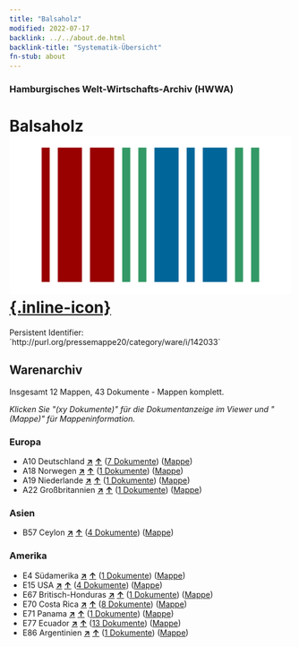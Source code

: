 ```yaml
---
title: "Balsaholz"
modified: 2022-07-17
backlink: ../../about.de.html
backlink-title: "Systematik-Übersicht"
fn-stub: about
---
```


### Hamburgisches Welt-Wirtschafts-Archiv (HWWA)

# Balsaholz &#160; [![Wikidata](/images/Wikidata-logo.svg "Wikidata"){.inline-icon}](http://www.wikidata.org/entity/Q27685004)

<div class="hint">Persistent Identifier: `http://purl.org/pressemappe20/category/ware/i/142033`</div>







## Warenarchiv




Insgesamt 12 Mappen, 43 Dokumente - Mappen komplett.

_Klicken Sie "(xy Dokumente)" für die Dokumentanzeige im Viewer und "(Mappe)" für Mappeninformation._




### Europa

- A10 Deutschland [**&nearr;**](../../../geo/i/126128/about.de.html "Deutschland (alle Mappen)") [**&uarr;**](../../../geo/about.de.html#A10 "Ländersystematik") (<a href="https://pm20.zbw.eu/iiifview/folder/wa/142033,126128" title="über: Balsaholz : Deutschland" target="_blank">7 Dokumente</a>) ([Mappe](../../../../folder/wa/1420xx/142033/1261xx/126128/about.de.html))
- A18 Norwegen [**&nearr;**](../../../geo/i/140969/about.de.html "Norwegen (alle Mappen)") [**&uarr;**](../../../geo/about.de.html#A18 "Ländersystematik") (<a href="https://pm20.zbw.eu/iiifview/folder/wa/142033,140969" title="über: Balsaholz : Norwegen" target="_blank">1 Dokumente</a>) ([Mappe](../../../../folder/wa/1420xx/142033/1409xx/140969/about.de.html))
- A19 Niederlande [**&nearr;**](../../../geo/i/140970/about.de.html "Niederlande (alle Mappen)") [**&uarr;**](../../../geo/about.de.html#A19 "Ländersystematik") (<a href="https://pm20.zbw.eu/iiifview/folder/wa/142033,140970" title="über: Balsaholz : Niederlande" target="_blank">1 Dokumente</a>) ([Mappe](../../../../folder/wa/1420xx/142033/1409xx/140970/about.de.html))
- A22 Großbritannien [**&nearr;**](../../../geo/i/140974/about.de.html "Großbritannien (alle Mappen)") [**&uarr;**](../../../geo/about.de.html#A22 "Ländersystematik") (<a href="https://pm20.zbw.eu/iiifview/folder/wa/142033,140974" title="über: Balsaholz : Großbritannien" target="_blank">1 Dokumente</a>) ([Mappe](../../../../folder/wa/1420xx/142033/1409xx/140974/about.de.html))

### Asien

- B57 Ceylon [**&nearr;**](../../../geo/i/141204/about.de.html "Ceylon (alle Mappen)") [**&uarr;**](../../../geo/about.de.html#B57 "Ländersystematik") (<a href="https://pm20.zbw.eu/iiifview/folder/wa/142033,141204" title="über: Balsaholz : Ceylon" target="_blank">4 Dokumente</a>) ([Mappe](../../../../folder/wa/1420xx/142033/1412xx/141204/about.de.html))

### Amerika

- E4 Südamerika [**&nearr;**](../../../geo/i/141640/about.de.html "Südamerika (alle Mappen)") [**&uarr;**](../../../geo/about.de.html#E4 "Ländersystematik") (<a href="https://pm20.zbw.eu/iiifview/folder/wa/142033,141640" title="über: Balsaholz : Südamerika" target="_blank">1 Dokumente</a>) ([Mappe](../../../../folder/wa/1420xx/142033/1416xx/141640/about.de.html))
- E15 USA [**&nearr;**](../../../geo/i/141653/about.de.html "USA (alle Mappen)") [**&uarr;**](../../../geo/about.de.html#E15 "Ländersystematik") (<a href="https://pm20.zbw.eu/iiifview/folder/wa/142033,141653" title="über: Balsaholz : USA" target="_blank">4 Dokumente</a>) ([Mappe](../../../../folder/wa/1420xx/142033/1416xx/141653/about.de.html))
- E67 Britisch-Honduras [**&nearr;**](../../../geo/i/141680/about.de.html "Britisch-Honduras (alle Mappen)") [**&uarr;**](../../../geo/about.de.html#E67 "Ländersystematik") (<a href="https://pm20.zbw.eu/iiifview/folder/wa/142033,141680" title="über: Balsaholz : Britisch-Honduras" target="_blank">1 Dokumente</a>) ([Mappe](../../../../folder/wa/1420xx/142033/1416xx/141680/about.de.html))
- E70 Costa Rica [**&nearr;**](../../../geo/i/141683/about.de.html "Costa Rica (alle Mappen)") [**&uarr;**](../../../geo/about.de.html#E70 "Ländersystematik") (<a href="https://pm20.zbw.eu/iiifview/folder/wa/142033,141683" title="über: Balsaholz : Costa Rica" target="_blank">8 Dokumente</a>) ([Mappe](../../../../folder/wa/1420xx/142033/1416xx/141683/about.de.html))
- E71 Panama [**&nearr;**](../../../geo/i/141684/about.de.html "Panama (alle Mappen)") [**&uarr;**](../../../geo/about.de.html#E71 "Ländersystematik") (<a href="https://pm20.zbw.eu/iiifview/folder/wa/142033,141684" title="über: Balsaholz : Panama" target="_blank">1 Dokumente</a>) ([Mappe](../../../../folder/wa/1420xx/142033/1416xx/141684/about.de.html))
- E77 Ecuador [**&nearr;**](../../../geo/i/141688/about.de.html "Ecuador (alle Mappen)") [**&uarr;**](../../../geo/about.de.html#E77 "Ländersystematik") (<a href="https://pm20.zbw.eu/iiifview/folder/wa/142033,141688" title="über: Balsaholz : Ecuador" target="_blank">13 Dokumente</a>) ([Mappe](../../../../folder/wa/1420xx/142033/1416xx/141688/about.de.html))
- E86 Argentinien [**&nearr;**](../../../geo/i/141692/about.de.html "Argentinien (alle Mappen)") [**&uarr;**](../../../geo/about.de.html#E86 "Ländersystematik") (<a href="https://pm20.zbw.eu/iiifview/folder/wa/142033,141692" title="über: Balsaholz : Argentinien" target="_blank">1 Dokumente</a>) ([Mappe](../../../../folder/wa/1420xx/142033/1416xx/141692/about.de.html))








